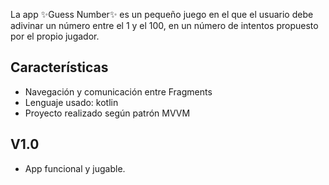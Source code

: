 La app ✨Guess Number✨ es un pequeño juego en el que el usuario debe adivinar un número entre el 1 y el 100, en un número de intentos propuesto por el propio jugador.

## Características

- Navegación y comunicación entre Fragments
- Lenguaje usado: kotlin
- Proyecto realizado según patrón MVVM

## V1.0

- App funcional y jugable.

